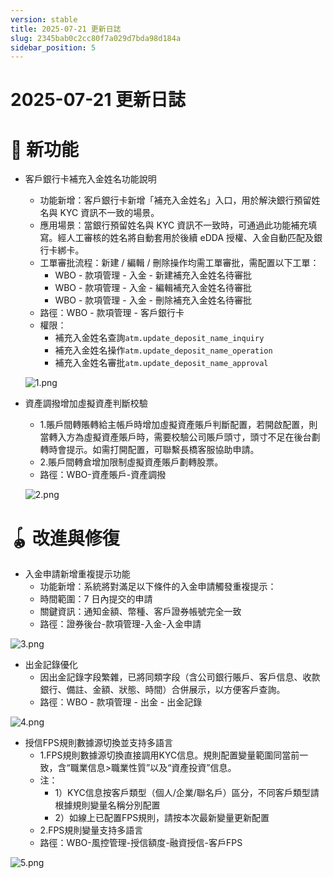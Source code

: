 ```yaml
---
version: stable
title: 2025-07-21 更新日誌
slug: 2345bab0c2cc80f7a029d7bda98d184a
sidebar_position: 5
---
```



# 2025-07-21 更新日誌


# 🎉 新功能

- 客戶銀行卡補充入金姓名功能說明
    - 功能新增：客戶銀行卡新增「補充入金姓名」入口，用於解決銀行預留姓名與 KYC 資訊不一致的場景。
    - 應用場景：當銀行預留姓名與 KYC 資訊不一致時，可通過此功能補充填寫。經人工審核的姓名將自動套用於後續 eDDA 授權、入金自動匹配及銀行卡綁卡。
    - 工單審批流程：新建 / 編輯 / 刪除操作均需工單審批，需配置以下工單：
        - WBO - 款項管理 - 入金 - 新建補充入金姓名待審批
        - WBO - 款項管理 - 入金 - 編輯補充入金姓名待審批
        - WBO - 款項管理 - 入金 - 刪除補充入金姓名待審批
    - 路徑：WBO - 款項管理 - 客戶銀行卡
    - 權限：
        - 補充入金姓名查詢`atm.update_deposit_name_inquiry`
        - 補充入金姓名操作`atm.update_deposit_name_operation`
        - 補充入金姓名審批`atm.update_deposit_name_approval`

    ![1.png](/assets/532a367e95fb9f13935802be4802a69c.png)

- 資產調撥增加虛擬資產判斷校驗
    - 1.賬戶間轉賬轉給主帳戶時增加虛擬資產賬戶判斷配置，若開啟配置，則當轉入方為虛擬資產賬戶時，需要校驗公司賬戶頭寸，頭寸不足在後台劃轉時會提示。如需打開配置，可聯繫長橋客服協助申請。
    - 2.賬戶間轉倉增加限制虛擬資產賬戶劃轉股票。
    - 路徑：WBO-資產賬戶-資產調撥

    ![2.png](/assets/6dc635e7e8ce0583cccbd8679097c980.png)


# 🪀 改進與修復

- 入金申請新增重複提示功能
    - 功能新增：系統將對滿足以下條件的入金申請觸發重複提示：
    - 時間範圍：7 日內提交的申請
    - 關鍵資訊：通知金額、幣種、客戶證券帳號完全一致
    - 路徑：證券後台-款項管理-入金-入金申請

![3.png](/assets/64886661a5c5fc7c8714e4384d046cbe.png)

- 出金記錄優化
    - 因出金記錄字段繁雜，已將同類字段（含公司銀行賬戶、客戶信息、收款銀行、備註、金額、狀態、時間）合併展示，以方便客戶查詢。
    - 路徑：WBO - 款項管理 - 出金 - 出金記錄

![4.png](/assets/5ced31319e1a8970f5f11cebffa510ff.png)

- 授信FPS規則數據源切換並支持多語言
    - 1.FPS規則數據源切換直接調用KYC信息。規則配置變量範圍同當前一致，含“職業信息>職業性質”以及“資產投資”信息。
    - 注：
        - 1）KYC信息按客戶類型（個人/企業/聯名戶）區分，不同客戶類型請根據規則變量名稱分別配置
        - 2）如線上已配置FPS規則，請按本次最新變量更新配置
    - 2.FPS規則變量支持多語言
    - 路徑：WBO-風控管理-授信額度-融資授信-客戶FPS

![5.png](/assets/aace6646951fde3e920fa4bd7cd420f2.png)

